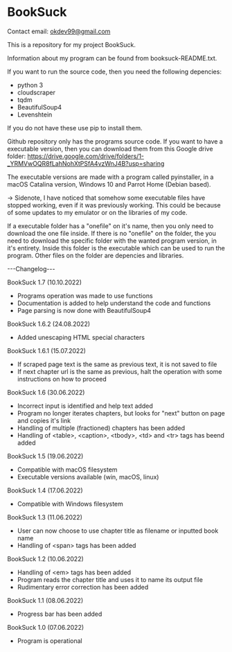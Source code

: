 # BookSuck
Contact email: okdev99@gmail.com

This is a repository for my project BookSuck.

Information about my program can be found from booksuck-README.txt.

If you want to run the source code, then you need the following depencies:
- python 3
- cloudscraper
- tqdm
- BeautifulSoup4
- Levenshtein

If you do not have these use pip to install them.

Github repository only has the programs source code. If you want to have a executable version, then you can download them from this Google drive folder: https://drive.google.com/drive/folders/1-_YRMVwOQR8fLahNohXtPSfA4vzWnJ4B?usp=sharing

The executable versions are made with a program called pyinstaller, in a macOS Catalina version, Windows 10 and Parrot Home (Debian based).

-> Sidenote, I have noticed that somehow some executable files have stopped working, even if it was previously working. This could be because of some updates to my emulator or on the libraries of my code.

If a executable folder has a "onefile" on it's name, then you only need to download the one file inside. If there is no "onefile" on the folder, the you need to download the specific folder with the wanted program version, in it's entirety. Inside this folder is the executable which can be used to run the program. Other files on the folder are depencies and libraries.


---Changelog---

BookSuck 1.7 (10.10.2022)
- Programs operation was made to use functions
- Documentation is added to help understand the code and functions
- Page parsing is now done with BeautifulSoup4

BookSuck 1.6.2 (24.08.2022)
- Added unescaping HTML special characters

BookSuck 1.6.1 (15.07.2022)
- If scraped page text is the same as previous text, it is not saved to file
- If next chapter url is the same as previous, halt the operation with some instructions on how to proceed

BookSuck 1.6 (30.06.2022)
- Incorrect input is identified and help text added
- Program no longer iterates chapters, but looks for "next" button on page and copies it's link
- Handling of multiple (fractioned) chapters has been added
- Handling of \<table\>, \<caption\>, \<tbody\>, \<td\> and \<tr\> tags has beend added

BookSuck 1.5 (19.06.2022)
- Compatible with macOS filesystem
- Executable versions available (win, macOS, linux)

BookSuck 1.4 (17.06.2022)
- Compatible with Windows filesystem

BookSuck 1.3 (11.06.2022)
- User can now choose to use chapter title as filename or inputted book name
- Handling of \<span\> tags has been added

BookSuck 1.2 (10.06.2022)
- Handling of \<em\> tags has been added
- Program reads the chapter title and uses it to name its output file
- Rudimentary error correction has been added

BookSuck 1.1 (08.06.2022)
- Progress bar has been added

BookSuck 1.0 (07.06.2022)
- Program is operational

